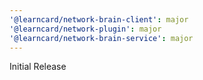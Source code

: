 ```yaml
---
'@learncard/network-brain-client': major
'@learncard/network-plugin': major
'@learncard/network-brain-service': major
---
```


Initial Release
